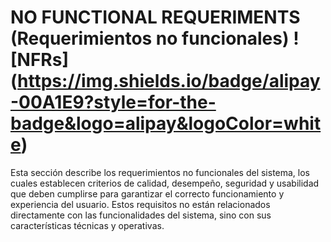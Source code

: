  # NO FUNCTIONAL REQUERIMENTS (Requerimientos no funcionales) ![NFRs] (https://img.shields.io/badge/alipay-00A1E9?style=for-the-badge&logo=alipay&logoColor=white)

 Esta sección describe los requerimientos no funcionales del sistema, los cuales establecen criterios de calidad, desempeño, seguridad y usabilidad que deben cumplirse para garantizar el correcto funcionamiento y experiencia del usuario. Estos requisitos no están relacionados directamente con las funcionalidades del sistema, sino con sus características técnicas y operativas.